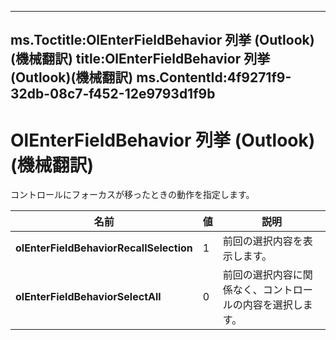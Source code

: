 

---
ms.Toctitle:OlEnterFieldBehavior 列挙 (Outlook)(機械翻訳)
title:OlEnterFieldBehavior 列挙 (Outlook)(機械翻訳)
ms.ContentId:4f9271f9-32db-08c7-f452-12e9793d1f9b
---
# OlEnterFieldBehavior 列挙 (Outlook)(機械翻訳)




コントロールにフォーカスが移ったときの動作を指定します。

|**名前**|**値**|**説明**|
|---|---|---|
|**olEnterFieldBehaviorRecallSelection**|1|前回の選択内容を表示します。|
|**olEnterFieldBehaviorSelectAll**|0|前回の選択内容に関係なく、コントロールの内容を選択します。|




